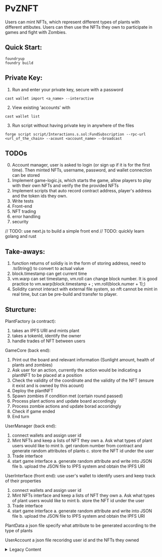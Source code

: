 # PvZNFT

Users can mint NFTs, which represent different types of plants with different attibutes. Users can then use the NFTs they own to participate in games and fight with Zombies.

## Quick Start:

```shell
foundryup
foundry build
```

## Private Key:

1. Run and enter your private key, secure with a password

```shell
cast wallet import <a_name> --interactive
```

2. View existing 'accounts' with

```shell
cast wallet list
```

3. Run script without having private key in anywhere of the files

```shell
forge script script/Interactions.s.sol:FundSubscription --rpc-url <url_of_the_chain> --acount <account_name> --broadcast
```

## TODOs

0. Account manager, user is asked to login (or sign up if it is for the first time). Then minted NFTs, username, password, and wallet connection can be stored
1. Implement game-logic.js, which starts the game, allow players to play with their own NFTs and verify the the provided NFTs
2. Implement scripts that auto record contract address, player's address and the token ids they own.
3. Write tests
4. Front-end
5. NFT trading
6. error handling
7. security

// TODO: use next.js to build a simple front end
// TODO: quickly learn golang and rust

## Take-aways:

1. function returns of solidiy is in the form of storing address, need to .toString() to convert to actual value
2. block.timestamp can get current time
3. vm.warp can set timestamp, vm.roll can change block number. It is good practice to vm.warp(block.timestamp + <whatever operations>; vm.roll(block.numer + 1);)
4. Solidity cannot interact with external file system, so nft cannot be mint in real time, but can be pre-build and transfer to player.

## Sturcture:

PlantFactory (a contract):

1. takes an IPFS URI and mints plant
2. takes a tokenId, identify the owner
3. handle trades of NFT between users

GameCore (back end):

1. Print out the board and relevant information (Sunlight amount, health of plants and zombies)
2. Ask user for an action, currently the action would be indicating a plantNFT to be placed at a position
3. Check the validity of the coordinate and the validity of the NFT (ensure it exist and is owned by this acount)
4. Deploy the plantNFT
5. Spawn zombies if condition met (certain round passed)
6. Process plant actions and update board accordingly
7. Process zombie actions and update borad accoridngly
8. Check if game ended
9. End turn

UserManager (back end):

1. connect wallets and assign user id
2. Mint NFTs and keep a lists of NFT they own
   a. Ask what types of plant users would like to mint
   b. get random number from contract and generate random attributes of plants
   c. store the NFT id under the user
3. Trade interface
4. start game interface
   a. generate random attribute and write into JSON file
   b. upload the JSON file to IPFS system and obtain the IPFS URI

UserInterface (front end):
use user's wallet to identify users and keep track of their properties

1. connect wallets and assign user id
2. Mint NFTs interface and keep a lists of NFT they own
   a. Ask what types of plant users would like to mint
   b. store the NFT id under the user
3. Trade interface
4. start game interface
   a. generate random attribute and write into JSON file
   b. upload the JSON file to IPFS system and obtain the IPFS URI

PlantData
a json file specify what attribute to be generated according to the type of plants

UserAccount
a json file recoridng user id and the NFTs they owned

<details>
<summary>Legacy Content</summary>

update:
since solidity does not have the ability to interact with external file systems, the random numbers would be generated by the contract, but the plant attributes will be generated externally and pass back to the contract to mint NFT

but since s.sol scripts cannot interact with IPFS as well, at this stage, the URI will be hard coded into the code.

PlantFactory:

1. takes an IPFS URI and mints plant
   a. generate random attribute and write into JSON file
   b. upload the JSON file to IPFS system and obtain the IPFS URI
   c. mint NFT and obtain the NFT id
2. takes a tokenId, identify the owner
3. handle trades of NFT between users

UserInterface:
use user's wallet to identify users and keep track of their properties

1. connect wallets and assign user id
2. Mint NFTs interface and keep a lists of NFT they own
   a. Ask what types of plant users would like to mint
   b. store the NFT id under the user
3. Trade interface
4. start game interface

PlantData
a json file specify what attribute to be generated according to the type of plants

UserAccount
a json file recoridng user id and the NFTs they owned

Start game

1. Print out the board and relevant information (Sunlight amount, health of plants and zombies)
2. Ask user for an action, currently the action would be indicating a plantNFT to be placed at a position
3. Check the validity of the coordinate and the validity of the NFT (ensure it exist and is owned by this acount)
4. Deploy the plantNFT
5. Spawn zombies if condition met (certain round passed)
6. Process plant actions and update board accordingly
7. Process zombie actions and update borad accoridngly
8. Check if game ended
9. End turn
</details>
